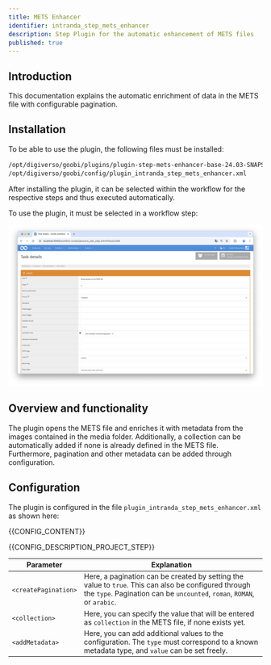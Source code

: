 ```yaml
---
title: METS Enhancer
identifier: intranda_step_mets_enhancer
description: Step Plugin for the automatic enhancement of METS files
published: true
---
```


## Introduction
This documentation explains the automatic enrichment of data in the METS file with configurable pagination.

## Installation
To be able to use the plugin, the following files must be installed:

```bash
/opt/digiverso/goobi/plugins/plugin-step-mets-enhancer-base-24.03-SNAPSHOT.jar
/opt/digiverso/goobi/config/plugin_intranda_step_mets_enhancer.xml
```

After installing the plugin, it can be selected within the workflow for the respective steps and thus executed automatically.

To use the plugin, it must be selected in a workflow step:

![Configuration of the workflow step for using the plugin](screen1_en.png)


## Overview and functionality
The plugin opens the METS file and enriches it with metadata from the images contained in the media folder. Additionally, a collection can be automatically added if none is already defined in the METS file. Furthermore, pagination and other metadata can be added through configuration.

## Configuration
The plugin is configured in the file `plugin_intranda_step_mets_enhancer.xml` as shown here:

{{CONFIG_CONTENT}}

{{CONFIG_DESCRIPTION_PROJECT_STEP}}

Parameter               | Explanation
------------------------|------------------------------------
| `<createPagination>`    | Here, a pagination can be created by setting the value to `true`. This can also be configured through the `type`. Pagination can be `uncounted`, `roman`, `ROMAN`, or `arabic`. |
| `<collection>`          | Here, you can specify the value that will be entered as `collection` in the METS file, if none exists yet.                 |
| `<addMetadata>`         | Here, you can add additional values to the configuration. The `type` must correspond to a known metadata type, and `value` can be set freely. |